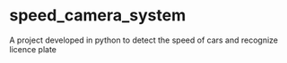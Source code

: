 # speed_camera_system
A project developed in python to detect the speed of cars and recognize licence plate
